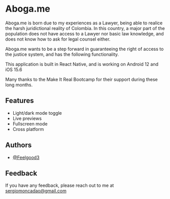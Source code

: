 # Aboga.me

Aboga.me is born due to my experiences as a Lawyer, being able to realice the harsh juridictional reality of Colombia. In this country, a major part of the population does not have access to a Lawyer nor basic law knowledge, and does not know how to ask for legal counsel either.

Aboga.me wants to be a step forward in guaranteeing the right of access to the justice system, and has the following functionality.

This application is built in React Native, and is working on Android 12 and iOS 15.6 

Many thanks to the Make It Real Bootcamp for their support during these long months.
## Features

- Light/dark mode toggle
- Live previews
- Fullscreen mode
- Cross platform


## Authors

- [@Feelgood3](https://www.github.com/Feelgood3)


## Feedback

If you have any feedback, please reach out to me at sergiomoncadao@gmail.com

